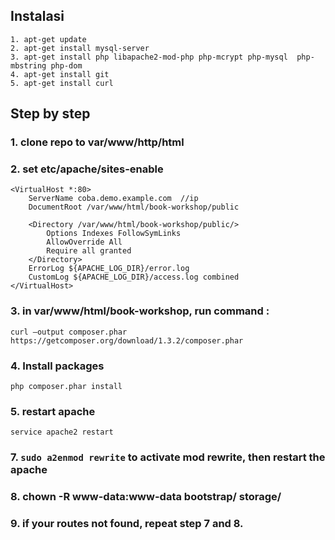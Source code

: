 ## Instalasi
    1. apt-get update
    2. apt-get install mysql-server
    3. apt-get install php libapache2-mod-php php-mcrypt php-mysql  php-mbstring php-dom
    4. apt-get install git
    5. apt-get install curl
    

## Step by step
### 1. clone repo to var/www/http/html
### 2. set etc/apache/sites-enable
```
<VirtualHost *:80>
    ServerName coba.demo.example.com  //ip
    DocumentRoot /var/www/html/book-workshop/public
    
    <Directory /var/www/html/book-workshop/public/>
        Options Indexes FollowSymLinks
        AllowOverride All
        Require all granted
    </Directory>
    ErrorLog ${APACHE_LOG_DIR}/error.log
    CustomLog ${APACHE_LOG_DIR}/access.log combined
</VirtualHost>
  ```
  
### 3. in var/www/html/book-workshop, run command : 
    curl —output composer.phar https://getcomposer.org/download/1.3.2/composer.phar
    
### 4. Install packages
    php composer.phar install
### 5. restart apache
    service apache2 restart

### 7. `sudo a2enmod rewrite` to activate mod rewrite, then restart the apache

### 8. chown -R www-data:www-data bootstrap/ storage/

### 9. if your routes not found, repeat step 7 and 8.
